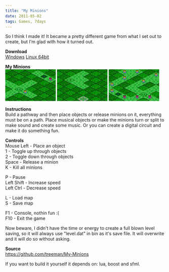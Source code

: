 ```yaml
---
title: "My Minions"
date: 2011-05-02
tags: Games, 7days
---
```


So I think I made it! It became a pretty different game from what I set out to create, but I'm glad with how it turned out.

**Download**  
[Windows](#)
[Linux 64bit](#)

**My Minions**   
![](/images/games/thumbs/minion2.png)
![](/images/games/thumbs/minion3.png)
![](/images/games/thumbs/minion1.png)

**Instructions**  
Build a pathway and then place objects or release minions on it, everything must be on a path. Place musical objects or make the minions turn or split to make sound and create some music. Or you can create a digital circuit and make it do something fun.

**Controls**  
Mouse Left - Place an object  
1 - Toggle up through objects  
2 - Toggle down through objects  
Space - Release a minion  
K - Kill all minions  

P - Pause  
Left Shift - Increase speed  
Left Ctrl - Decrease speed  

L - Load map  
S - Save map

F1 - Console, nothin fun :(  
F10 - Exit the game

Now beware, I didn't have the time or energy to create a full blown level saving,
so it will always use "level.dat" in bin as it's save file. It will overwrite and
it will do so without asking.

**Source**  
<https://github.com/treeman/My-Minions>

If you want to build it yourself it depends on: lua, boost and sfml.
